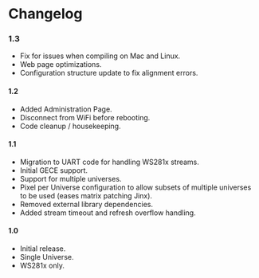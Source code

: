 
Changelog
=========
### 1.3
- Fix for issues when compiling on Mac and Linux.
- Web page optimizations.
- Configuration structure update to fix alignment errors.

#### 1.2
- Added Administration Page.
- Disconnect from WiFi before rebooting.
- Code cleanup / housekeeping.

#### 1.1
- Migration to UART code for handling WS281x streams.
- Initial GECE support.
- Support for multiple universes.
- Pixel per Universe configuration to allow subsets of multiple universes to be used (eases matrix patching Jinx).
- Removed external library dependencies.
- Added stream timeout and refresh overflow handling.

#### 1.0
- Initial release.
- Single Universe.
- WS281x only.